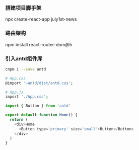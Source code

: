 ### 搭建项目脚手架
npx create-react-app july1st-news

### 路由架构
npm install react-router-dom@5   

### 引入antd组件库
```bash
cnpm i --save antd 

# App.css
@import '~antd/dist/antd.css';

# App.js
import './App.css';
```

```js
import { Button } from 'antd'

export default function Home() {
  return (
    <div>Home
      <Button type='primary' size='small'>Button</Button>
    </div>
  )
}
```